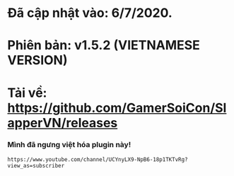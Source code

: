 # Đã cập nhật vào: 6/7/2020.
# Phiên bản: v1.5.2 (VIETNAMESE VERSION)
# Tải về: https://github.com/GamerSoiCon/SlapperVN/releases
### Mình đã ngưng việt hóa plugin này!
```https://www.youtube.com/channel/UCYnyLX9-NpB6-18p1TKTvRg?view_as=subscriber```

